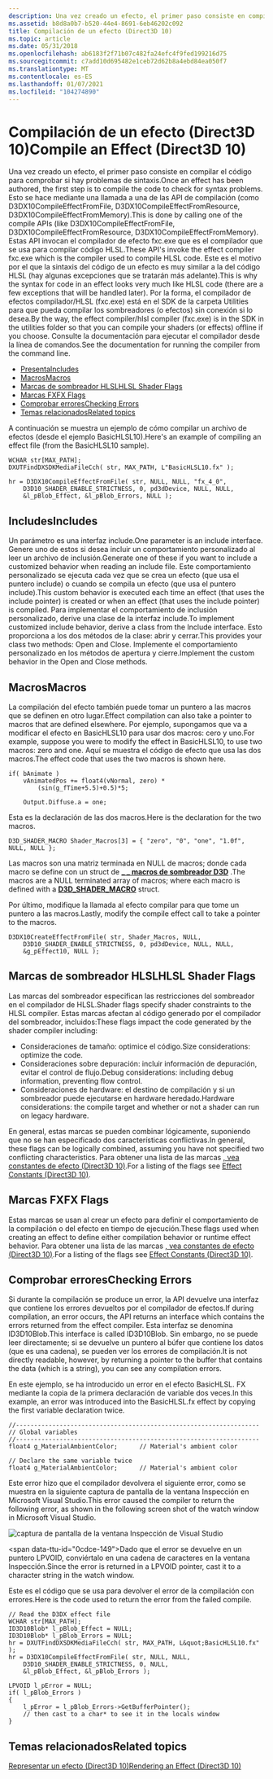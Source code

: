 ```yaml
---
description: Una vez creado un efecto, el primer paso consiste en compilar el código para comprobar si hay problemas de sintaxis.
ms.assetid: b8d8a0b7-b520-44e4-8691-6eb46202c092
title: Compilación de un efecto (Direct3D 10)
ms.topic: article
ms.date: 05/31/2018
ms.openlocfilehash: ab6183f2f71b07c482fa24efc4f9fed199216d75
ms.sourcegitcommit: c7add10d695482e1ceb72d62b8a4ebd84ea050f7
ms.translationtype: MT
ms.contentlocale: es-ES
ms.lasthandoff: 01/07/2021
ms.locfileid: "104274890"
---
```

# <a name="compile-an-effect-direct3d-10"></a><span data-ttu-id="0cdce-103">Compilación de un efecto (Direct3D 10)</span><span class="sxs-lookup"><span data-stu-id="0cdce-103">Compile an Effect (Direct3D 10)</span></span>

<span data-ttu-id="0cdce-104">Una vez creado un efecto, el primer paso consiste en compilar el código para comprobar si hay problemas de sintaxis.</span><span class="sxs-lookup"><span data-stu-id="0cdce-104">Once an effect has been authored, the first step is to compile the code to check for syntax problems.</span></span> <span data-ttu-id="0cdce-105">Esto se hace mediante una llamada a una de las API de compilación (como D3DX10CompileEffectFromFile, D3DX10CompileEffectFromResource, D3DX10CompileEffectFromMemory).</span><span class="sxs-lookup"><span data-stu-id="0cdce-105">This is done by calling one of the compile APIs (like D3DX10CompileEffectFromFile, D3DX10CompileEffectFromResource, D3DX10CompileEffectFromMemory).</span></span> <span data-ttu-id="0cdce-106">Estas API invocan el compilador de efecto fxc.exe que es el compilador que se usa para compilar código HLSL.</span><span class="sxs-lookup"><span data-stu-id="0cdce-106">These API's invoke the effect compiler fxc.exe which is the compiler used to compile HLSL code.</span></span> <span data-ttu-id="0cdce-107">Este es el motivo por el que la sintaxis del código de un efecto es muy similar a la del código HLSL (hay algunas excepciones que se tratarán más adelante).</span><span class="sxs-lookup"><span data-stu-id="0cdce-107">This is why the syntax for code in an effect looks very much like HLSL code (there are a few exceptions that will be handled later).</span></span> <span data-ttu-id="0cdce-108">Por la forma, el compilador de efectos compilador/HLSL (fxc.exe) está en el SDK de la carpeta Utilities para que pueda compilar los sombreadores (o efectos) sin conexión si lo desea.</span><span class="sxs-lookup"><span data-stu-id="0cdce-108">By the way, the effect compiler/hlsl compiler (fxc.exe) is in the SDK in the utilities folder so that you can compile your shaders (or effects) offline if you choose.</span></span> <span data-ttu-id="0cdce-109">Consulte la documentación para ejecutar el compilador desde la línea de comandos.</span><span class="sxs-lookup"><span data-stu-id="0cdce-109">See the documentation for running the compiler from the command line.</span></span>

-   [<span data-ttu-id="0cdce-110">Presenta</span><span class="sxs-lookup"><span data-stu-id="0cdce-110">Includes</span></span>](#includes)
-   [<span data-ttu-id="0cdce-111">Macros</span><span class="sxs-lookup"><span data-stu-id="0cdce-111">Macros</span></span>](#macros)
-   [<span data-ttu-id="0cdce-112">Marcas de sombreador HLSL</span><span class="sxs-lookup"><span data-stu-id="0cdce-112">HLSL Shader Flags</span></span>](#hlsl-shader-flags)
-   [<span data-ttu-id="0cdce-113">Marcas FX</span><span class="sxs-lookup"><span data-stu-id="0cdce-113">FX Flags</span></span>](#fx-flags)
-   [<span data-ttu-id="0cdce-114">Comprobar errores</span><span class="sxs-lookup"><span data-stu-id="0cdce-114">Checking Errors</span></span>](#checking-errors)
-   [<span data-ttu-id="0cdce-115">Temas relacionados</span><span class="sxs-lookup"><span data-stu-id="0cdce-115">Related topics</span></span>](#related-topics)

<span data-ttu-id="0cdce-116">A continuación se muestra un ejemplo de cómo compilar un archivo de efectos (desde el ejemplo BasicHLSL10).</span><span class="sxs-lookup"><span data-stu-id="0cdce-116">Here's an example of compiling an effect file (from the BasicHLSL10 sample).</span></span>


```
WCHAR str[MAX_PATH];
DXUTFindDXSDKMediaFileCch( str, MAX_PATH, L"BasicHLSL10.fx" );

hr = D3DX10CompileEffectFromFile( str, NULL, NULL, "fx_4_0", 
    D3D10_SHADER_ENABLE_STRICTNESS, 0, pd3dDevice, NULL, NULL, 
    &l_pBlob_Effect, &l_pBlob_Errors, NULL );
```



## <a name="includes"></a><span data-ttu-id="0cdce-117">Includes</span><span class="sxs-lookup"><span data-stu-id="0cdce-117">Includes</span></span>

<span data-ttu-id="0cdce-118">Un parámetro es una interfaz include.</span><span class="sxs-lookup"><span data-stu-id="0cdce-118">One parameter is an include interface.</span></span> <span data-ttu-id="0cdce-119">Genere uno de estos si desea incluir un comportamiento personalizado al leer un archivo de inclusión.</span><span class="sxs-lookup"><span data-stu-id="0cdce-119">Generate one of these if you want to include a customized behavior when reading an include file.</span></span> <span data-ttu-id="0cdce-120">Este comportamiento personalizado se ejecuta cada vez que se crea un efecto (que usa el puntero include) o cuando se compila un efecto (que usa el puntero include).</span><span class="sxs-lookup"><span data-stu-id="0cdce-120">This custom behavior is executed each time an effect (that uses the include pointer) is created or when an effect (that uses the include pointer) is compiled.</span></span> <span data-ttu-id="0cdce-121">Para implementar el comportamiento de inclusión personalizado, derive una clase de la interfaz include.</span><span class="sxs-lookup"><span data-stu-id="0cdce-121">To implement customized include behavior, derive a class from the Include interface.</span></span> <span data-ttu-id="0cdce-122">Esto proporciona a los dos métodos de la clase: abrir y cerrar.</span><span class="sxs-lookup"><span data-stu-id="0cdce-122">This provides your class two methods: Open and Close.</span></span> <span data-ttu-id="0cdce-123">Implemente el comportamiento personalizado en los métodos de apertura y cierre.</span><span class="sxs-lookup"><span data-stu-id="0cdce-123">Implement the custom behavior in the Open and Close methods.</span></span>

## <a name="macros"></a><span data-ttu-id="0cdce-124">Macros</span><span class="sxs-lookup"><span data-stu-id="0cdce-124">Macros</span></span>

<span data-ttu-id="0cdce-125">La compilación del efecto también puede tomar un puntero a las macros que se definen en otro lugar.</span><span class="sxs-lookup"><span data-stu-id="0cdce-125">Effect compilation can also take a pointer to macros that are defined elsewhere.</span></span> <span data-ttu-id="0cdce-126">Por ejemplo, supongamos que va a modificar el efecto en BasicHLSL10 para usar dos macros: cero y uno.</span><span class="sxs-lookup"><span data-stu-id="0cdce-126">For example, suppose you were to modify the effect in BasicHLSL10, to use two macros: zero and one.</span></span> <span data-ttu-id="0cdce-127">Aquí se muestra el código de efecto que usa las dos macros.</span><span class="sxs-lookup"><span data-stu-id="0cdce-127">The effect code that uses the two macros is shown here.</span></span>


```
if( bAnimate )
    vAnimatedPos += float4(vNormal, zero) *  
        (sin(g_fTime+5.5)+0.5)*5;
        
    Output.Diffuse.a = one;         
```



<span data-ttu-id="0cdce-128">Esta es la declaración de las dos macros.</span><span class="sxs-lookup"><span data-stu-id="0cdce-128">Here is the declaration for the two macros.</span></span>


```
D3D_SHADER_MACRO Shader_Macros[3] = { "zero", "0", "one", "1.0f", NULL, NULL };
```



<span data-ttu-id="0cdce-129">Las macros son una matriz terminada en NULL de macros; donde cada macro se define con un struct de [**\_ \_ macros de sombreador D3D**](/windows/win32/api/d3dcommon/ns-d3dcommon-d3d_shader_macro) .</span><span class="sxs-lookup"><span data-stu-id="0cdce-129">The macros are a NULL terminated array of macros; where each macro is defined with a [**D3D\_SHADER\_MACRO**](/windows/win32/api/d3dcommon/ns-d3dcommon-d3d_shader_macro) struct.</span></span>

<span data-ttu-id="0cdce-130">Por último, modifique la llamada al efecto compilar para que tome un puntero a las macros.</span><span class="sxs-lookup"><span data-stu-id="0cdce-130">Lastly, modify the compile effect call to take a pointer to the macros.</span></span>


```
D3DX10CreateEffectFromFile( str, Shader_Macros, NULL, 
    D3D10_SHADER_ENABLE_STRICTNESS, 0, pd3dDevice, NULL, NULL, 
    &g_pEffect10, NULL );
```



## <a name="hlsl-shader-flags"></a><span data-ttu-id="0cdce-131">Marcas de sombreador HLSL</span><span class="sxs-lookup"><span data-stu-id="0cdce-131">HLSL Shader Flags</span></span>

<span data-ttu-id="0cdce-132">Las marcas del sombreador especifican las restricciones del sombreador en el compilador de HLSL.</span><span class="sxs-lookup"><span data-stu-id="0cdce-132">Shader flags specify shader constraints to the HLSL compiler.</span></span> <span data-ttu-id="0cdce-133">Estas marcas afectan al código generado por el compilador del sombreador, incluidos:</span><span class="sxs-lookup"><span data-stu-id="0cdce-133">These flags impact the code generated by the shader compiler including:</span></span>

-   <span data-ttu-id="0cdce-134">Consideraciones de tamaño: optimice el código.</span><span class="sxs-lookup"><span data-stu-id="0cdce-134">Size considerations: optimize the code.</span></span>
-   <span data-ttu-id="0cdce-135">Consideraciones sobre depuración: incluir información de depuración, evitar el control de flujo.</span><span class="sxs-lookup"><span data-stu-id="0cdce-135">Debug considerations: including debug information, preventing flow control.</span></span>
-   <span data-ttu-id="0cdce-136">Consideraciones de hardware: el destino de compilación y si un sombreador puede ejecutarse en hardware heredado.</span><span class="sxs-lookup"><span data-stu-id="0cdce-136">Hardware considerations: the compile target and whether or not a shader can run on legacy hardware.</span></span>

<span data-ttu-id="0cdce-137">En general, estas marcas se pueden combinar lógicamente, suponiendo que no se han especificado dos características conflictivas.</span><span class="sxs-lookup"><span data-stu-id="0cdce-137">In general, these flags can be logically combined, assuming you have not specified two conflicting characteristics.</span></span> <span data-ttu-id="0cdce-138">Para obtener una lista de las marcas [, vea constantes de efecto (Direct3D 10)](d3d10-graphics-reference-effect-constants.md).</span><span class="sxs-lookup"><span data-stu-id="0cdce-138">For a listing of the flags see [Effect Constants (Direct3D 10)](d3d10-graphics-reference-effect-constants.md).</span></span>

## <a name="fx-flags"></a><span data-ttu-id="0cdce-139">Marcas FX</span><span class="sxs-lookup"><span data-stu-id="0cdce-139">FX Flags</span></span>

<span data-ttu-id="0cdce-140">Estas marcas se usan al crear un efecto para definir el comportamiento de la compilación o del efecto en tiempo de ejecución.</span><span class="sxs-lookup"><span data-stu-id="0cdce-140">These flags used when creating an effect to define either compilation behavior or runtime effect behavior.</span></span> <span data-ttu-id="0cdce-141">Para obtener una lista de las marcas [, vea constantes de efecto (Direct3D 10)](d3d10-graphics-reference-effect-constants.md).</span><span class="sxs-lookup"><span data-stu-id="0cdce-141">For a listing of the flags see [Effect Constants (Direct3D 10)](d3d10-graphics-reference-effect-constants.md).</span></span>

## <a name="checking-errors"></a><span data-ttu-id="0cdce-142">Comprobar errores</span><span class="sxs-lookup"><span data-stu-id="0cdce-142">Checking Errors</span></span>

<span data-ttu-id="0cdce-143">Si durante la compilación se produce un error, la API devuelve una interfaz que contiene los errores devueltos por el compilador de efectos.</span><span class="sxs-lookup"><span data-stu-id="0cdce-143">If during compilation, an error occurs, the API returns an interface which contains the errors returned from the effect compiler.</span></span> <span data-ttu-id="0cdce-144">Esta interfaz se denomina ID3D10Blob.</span><span class="sxs-lookup"><span data-stu-id="0cdce-144">This interface is called ID3D10Blob.</span></span> <span data-ttu-id="0cdce-145">Sin embargo, no se puede leer directamente; si se devuelve un puntero al búfer que contiene los datos (que es una cadena), se pueden ver los errores de compilación.</span><span class="sxs-lookup"><span data-stu-id="0cdce-145">It is not directly readable, however, by returning a pointer to the buffer that contains the data (which is a string), you can see any compilation errors.</span></span>

<span data-ttu-id="0cdce-146">En este ejemplo, se ha introducido un error en el efecto BasicHLSL. FX mediante la copia de la primera declaración de variable dos veces.</span><span class="sxs-lookup"><span data-stu-id="0cdce-146">In this example, an error was introduced into the BasicHLSL.fx effect by copying the first variable declaration twice.</span></span>


```
//-------------------------------------------------------------------
// Global variables
//-------------------------------------------------------------------
float4 g_MaterialAmbientColor;      // Material's ambient color

// Declare the same variable twice
float4 g_MaterialAmbientColor;      // Material's ambient color
```



<span data-ttu-id="0cdce-147">Este error hizo que el compilador devolvera el siguiente error, como se muestra en la siguiente captura de pantalla de la ventana Inspección en Microsoft Visual Studio.</span><span class="sxs-lookup"><span data-stu-id="0cdce-147">This error caused the compiler to return the following error, as shown in the following screen shot of the watch window in Microsoft Visual Studio.</span></span>

![captura de pantalla de la ventana Inspección de Visual Studio](images/effect-compile-errors-2.jpg)

<span data-ttu-id="0cdce-149&quot;>Dado que el error se devuelve en un puntero LPVOID, conviértalo en una cadena de caracteres en la ventana Inspección.</span><span class=&quot;sxs-lookup&quot;><span data-stu-id=&quot;0cdce-149&quot;>Since the error is returned in a LPVOID pointer, cast it to a character string in the watch window.</span></span>

<span data-ttu-id=&quot;0cdce-150&quot;>Este es el código que se usa para devolver el error de la compilación con errores.</span><span class=&quot;sxs-lookup&quot;><span data-stu-id=&quot;0cdce-150&quot;>Here is the code used to return the error from the failed compile.</span></span>


```
// Read the D3DX effect file
WCHAR str[MAX_PATH];
ID3D10Blob* l_pBlob_Effect = NULL;
ID3D10Blob* l_pBlob_Errors = NULL;
hr = DXUTFindDXSDKMediaFileCch( str, MAX_PATH, L&quot;BasicHLSL10.fx" );
hr = D3DX10CompileEffectFromFile( str, NULL, NULL, 
    D3D10_SHADER_ENABLE_STRICTNESS, 0, NULL, 
    &l_pBlob_Effect, &l_pBlob_Errors );

LPVOID l_pError = NULL;
if( l_pBlob_Errors )
{
    l_pError = l_pBlob_Errors->GetBufferPointer();
    // then cast to a char* to see it in the locals window
}
```



## <a name="related-topics"></a><span data-ttu-id="0cdce-151">Temas relacionados</span><span class="sxs-lookup"><span data-stu-id="0cdce-151">Related topics</span></span>

<dl> <dt>

[<span data-ttu-id="0cdce-152">Representar un efecto (Direct3D 10)</span><span class="sxs-lookup"><span data-stu-id="0cdce-152">Rendering an Effect (Direct3D 10)</span></span>](d3d10-graphics-programming-guide-effects-render.md)
</dt> </dl>

 

 



